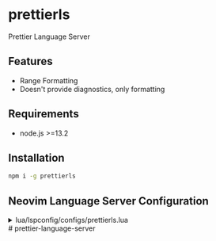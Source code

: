 # prettierls

Prettier Language Server

## Features

- Range Formatting
- Doesn't provide diagnostics, only formatting

## Requirements

- node.js >=13.2

## Installation

```sh
npm i -g prettierls
```

## Neovim Language Server Configuration

<details>
<summary>lua/lspconfig/configs/prettierls.lua</summary>

```lua
local root_file = {
  '.prettierrc',
  '.prettierrc.json',
  '.prettierrc.yml',
  '.prettierrc.yaml',
  '.prettierrc.json5',
  '.prettierrc.js',
  'prettier.config.js',
  '.prettierrc.mjs',
  'prettier.config.mjs',
  '.prettierrc.cjs',
  'prettier.config.cjs',
  '.prettierrc.toml',
}

return {
  default_config = {
    cmd = { 'pretterls' },
    filetypes = {
      'javascript',
      'javascriptreact',
      'typescript',
      'typescriptreact',
      'vue',
      'css',
      'scss',
      'less',
      'html',
      'json',
      'jsonc',
      'yaml',
      'markdown',
      'markdown.mdx',
      'graphql',
      'handlebars',
    },
    root_dir = function(fname)
      local util = require('lspconfig.util')

      root_file = util.insert_package_json(root_file, 'prettier', fname)
      return util.root_pattern(unpack(root_file))(fname)
    end,
  },
}
```

</details>
# prettier-language-server
